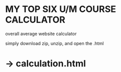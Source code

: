 # MY TOP SIX U/M COURSE CALCULATOR
overall average website calculator

simply download zip, unzip, and open the .html

# -> calculation.html
